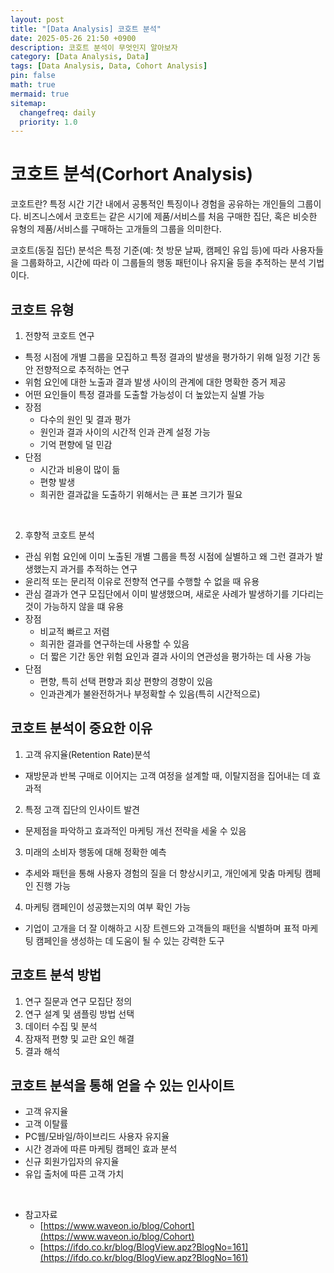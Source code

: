 ```yaml
---
layout: post
title: "[Data Analysis] 코호트 분석"
date: 2025-05-26 21:50 +0900
description: 코호트 분석이 무엇인지 알아보자
category: [Data Analysis, Data]
tags: [Data Analysis, Data, Cohort Analysis]
pin: false
math: true
mermaid: true
sitemap:
  changefreq: daily
  priority: 1.0
---
```


# 코호트 분석(Corhort Analysis)
코호트란? 특정 시간 기간 내에서 공통적인 특징이나 경험을 공유하는 개인들의 그룹이다. 비즈니스에서 코호트는 같은 시기에 제품/서비스를 처음 구매한 집단, 혹은 비슷한 유형의 제품/서비스를 구매하는 고개들의 그룹을 의미한다.

코호트(동질 집단) 분석은 특정 기준(예: 첫 방문 날짜, 캠페인 유입 등)에 따라 사용자들을 그룹화하고, 시간에 따라 이 그룹들의 행동 패턴이나 유지율 등을 추적하는 분석 기법이다. 

## 코호트 유형
1. 전향적 코호트 연구
  - 특정 시점에 개별 그룹을 모집하고 특정 결과의 발생을 평가하기 위해 일정 기간 동안 전향적으로 추적하는 연구
  - 위험 요인에 대한 노출과 결과 발생 사이의 관계에 대한 명확한 증거 제공
  - 어떤 요인들이 특정 결과를 도출할 가능성이 더 높았는지 실별 가능
  - 장점
    - 다수의 원인 및 결과 평가
    - 원인과 결과 사이의 시간적 인과 관계 설정 가능
    - 기억 편향에 덜 민감
  - 단점
    - 시간과 비용이 많이 듦
    - 편향 발생
    - 희귀한 결과값을 도출하기 위해서는 큰 표본 크기가 필요

&nbsp;

2. 후향적 코호트 분석
  - 관심 위험 요인에 이미 노출된 개별 그룹을 특정 시점에 실별하고 왜 그런 결과가 발생했는지 과거를 추적하는 연구
  - 윤리적 또는 문리적 이유로 전향적 연구를 수행할 수 없을 때 유용
  - 관심 결과가 연구 모집단에서 이미 발생했으며, 새로운 사례가 발생하기를 기다리는 것이 가능하지 않을 떄 유용
  - 장점
    - 비교적 빠르고 저렴
    - 희귀한 결과를 연구하는데 사용할 수 있음
    - 더 짧은 기간 동안 위험 요인과 결과 사이의 연관성을 평가하는 데 사용 가능
  - 단점
    - 편향, 특히 선택 편향과 회상 편향의 경향이 있음
    - 인과관계가 불완전하거나 부정확할 수 있음(특히 시간적으로)

## 코호트 분석이 중요한 이유
1. 고객 유지율(Retention Rate)분석
  - 재방문과 반복 구매로 이어지는 고객 여정을 설계할 때, 이탈지점을 집어내는 데 효과적
2. 특정 고객 집단의 인사이트 발견
  - 문제점을 파악하고 효과적인 마케팅 개선 전략을 세울 수 있음
3. 미래의 소비자 행동에 대해 정확한 예측
  - 추세와 패턴을 통해 사용자 경험의 질을 더 향상시키고, 개인에게 맞춤 마케팅 캠페인 진행 가능
4. 마케팅 캠페인이 성공했는지의 여부 확인 가능
  - 기업이 고개을 더 잘 이해하고 시장 트렌드와 고객들의 패턴을 식별하며 표적 마케팅 캠페인을 생성하는 데 도움이 될 수 있는 강력한 도구

## 코호트 분석 방법

1. 연구 질문과 연구 모집단 정의
2. 연구 설계 및 샘플링 방법 선택
3. 데이터 수집 및 분석
4. 잠재적 편향 및 교란 요인 해결
5. 결과 해석

## 코호트 분석을 통해 얻을 수 있는 인사이트

- 고객 유지율
- 고객 이탈률
- PC웹/모바일/하이브리드 사용자 유지율
- 시간 경과에 따른 마케팅 캠페인 효과 분석
- 신규 회원가입자의 유지율
- 유입 출처에 따른 고객 가치


&nbsp;
- 참고자료
  - [https://www.waveon.io/blog/Cohort](https://www.waveon.io/blog/Cohort)
  - [https://ifdo.co.kr/blog/BlogView.apz?BlogNo=161](https://ifdo.co.kr/blog/BlogView.apz?BlogNo=161)